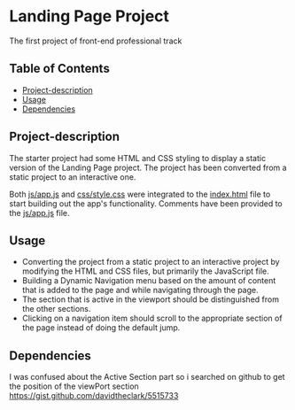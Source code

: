 # Landing Page Project
The first project of front-end professional track

## Table of Contents

  * [Project-description](#Project-description)
  * [Usage](#Usage)
  * [Dependencies](#Dependencies)
>
>
## Project-description

The starter project had some HTML and CSS styling to display a static version of the Landing Page project.
The project has been converted from a static project to an interactive one.

Both [js/app.js](https://github.com/NohaElsayedJ/Landing-Page/blob/main/js/app.js) and [css/style.css](https://github.com/NohaElsayedJ/Landing-Page/blob/main/css/styles.css) were integrated to the [index.html](https://github.com/NohaElsayedJ/Landing-Page/blob/main/index.html) file to start building out the app's functionality.
Comments have been provided to the [js/app.js](https://github.com/NohaElsayedJ/Landing-Page/blob/main/js/app.js) file.
>
>

## Usage

* Converting the project from a static project to an interactive project by modifying the HTML and CSS files, but primarily the JavaScript file.
* Building a Dynamic Navigation menu based on the amount of content that is added to the page and while navigating through the page.
* The section that is active in the viewport should be distinguished from the other sections.
* Clicking on a navigation item should scroll to the appropriate section of the page instead of doing the default jump.
>
>

## Dependencies

I was confused about the Active Section part so i searched on github to get the position of the viewPort section
https://gist.github.com/davidtheclark/5515733
